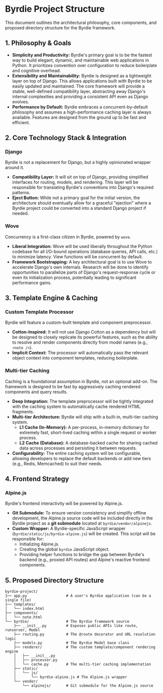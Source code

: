 # Byrdie Project Structure

This document outlines the architectural philosophy, core components, and proposed directory structure for the Byrdie framework.

## 1. Philosophy & Goals

*   **Simplicity and Productivity:** Byrdie's primary goal is to be the fastest way to build elegant, dynamic, and maintainable web applications in Python. It prioritizes convention over configuration to reduce boilerplate and cognitive overhead.
*   **Extensibility and Maintainability:** Byrdie is designed as a lightweight layer on top of Django. This allows applications built with Byrdie to be easily updated and maintained. The core framework will provide a stable, well-defined compatibility layer, abstracting away Django's internal complexities and providing a consistent API even as Django evolves.
*   **Performance by Default:** Byrdie embraces a concurrent-by-default philosophy and assumes a high-performance caching layer is always available. Features are designed from the ground up to be fast and efficient.

## 2. Core Technology Stack & Integration

### Django

Byrdie is not a replacement for Django, but a highly opinionated wrapper around it.
*   **Compatibility Layer:** It will sit on top of Django, providing simplified interfaces for routing, models, and rendering. This layer will be responsible for translating Byrdie's conventions into Django's required patterns.
*   **Eject Button:** While not a primary goal for the initial version, the architecture should eventually allow for a graceful "ejection" where a Byrdie project could be converted into a standard Django project if needed.

### Wove

Concurrency is a first-class citizen in Byrdie, powered by `wove`.
*   **Liberal Integration:** Wove will be used liberally throughout the Python codebase for all I/O-bound operations (database queries, API calls, etc.) to minimize latency. View functions will be concurrent by default.
*   **Framework Bootstrapping:** A key architectural goal is to use Wove to accelerate Django's own internals. Research will be done to identify opportunities to parallelize parts of Django's request-response cycle or even its initialization process, potentially leading to significant performance gains.

## 3. Template Engine & Caching

### Custom Template Processor

Byrdie will feature a custom-built template and component preprocessor.
*   **Cotton-Inspired:** It will not use Django Cotton as a dependency but will be designed to closely replicate its powerful features, such as the ability to resolve and render components directly from model names (e.g., `<note />`).
*   **Implicit Context:** The processor will automatically pass the relevant object context into component templates, reducing boilerplate.

### Multi-tier Caching

Caching is a foundational assumption in Byrdie, not an optional add-on. The framework is designed to be fast by aggressively caching rendered components and query results.
*   **Deep Integration:** The template preprocessor will be tightly integrated with the caching system to automatically cache rendered HTML fragments.
*   **Multi-tier Architecture:** Byrdie will ship with a built-in, multi-tier caching system.
    *   **L1 Cache (In-Memory):** A per-process, in-memory dictionary for extremely fast, short-lived caching within a single request or worker process.
    *   **L2 Cache (Database):** A database-backed cache for sharing cached data across processes and persisting it between requests.
*   **Configurability:** The entire caching system will be configurable, allowing developers to replace the default backends or add new tiers (e.g., Redis, Memcached) to suit their needs.

## 4. Frontend Strategy

### Alpine.js

Byrdie's frontend interactivity will be powered by Alpine.js.
*   **Git Submodule:** To ensure version consistency and simplify offline development, the Alpine.js source code will be included directly in the Byrdie project as a **git submodule** located at `byrdie/vendor/alpinejs`.
*   **Custom Wrapper:** A Byrdie-specific JavaScript wrapper (`byrdie/static/js/byrdie-alpine.js`) will be created. This script will be responsible for:
    *   Initializing Alpine.js.
    *   Creating the global `byrdie` JavaScript object.
    *   Providing helper functions to bridge the gap between Byrdie's backend (e.g., proxied API routes) and Alpine's reactive frontend components.

## 5. Proposed Directory Structure

```
byrdie-project/
├── app.py                  # A user's Byrdie application (can be a single file)
├── templates/
│   └── index.html
├── components/
│   └── note.html
└── byrdie/                 # The Byrdie framework source
    ├── __init__.py         # Exposes public APIs like route, runserver, Model
    ├── routing.py          # The @route decorator and URL resolution logic
    ├── models.py           # The Byrdie Model base class
    ├── renderer/           # The custom template/component rendering engine
    │   ├── __init__.py
    │   ├── processor.py
    │   └── cache.py        # The multi-tier caching implementation
    ├── static/
    │   └── js/
    │       └── byrdie-alpine.js # The Alpine.js wrapper
    └── vendor/
        └── alpinejs/       # Git submodule for the Alpine.js source
```
